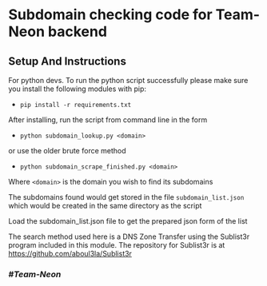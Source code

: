 # Subdomain checking code for Team-Neon backend

## Setup And Instructions
For python devs. To run the python script successfully please make sure you install the following modules with pip:
- `pip install -r requirements.txt`

After installing, run the script from command line in the form 
- `python subdomain_lookup.py <domain>`

or use the older brute force method
- `python subdomain_scrape_finished.py <domain>`

Where `<domain>` is the domain you wish to find its subdomains

The subdomains found would get stored in the file `subdomain_list.json` which would be created in the same directory as the script

Load the subdomain_list.json file to get the prepared json form of the list


The search method used here is a DNS Zone Transfer using the Sublist3r program included in this module. 
The repository for Sublist3r is at https://github.com/aboul3la/Sublist3r
 
### *#Team-Neon*
